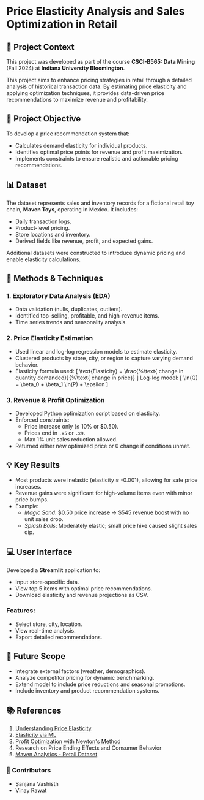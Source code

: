 # Price Elasticity Analysis and Sales Optimization in Retail

## 📘 Project Context

This project was developed as part of the course **CSCI-B565: Data Mining** (Fall 2024) at **Indiana University Bloomington**.

This project aims to enhance pricing strategies in retail through a detailed analysis of historical transaction data. By estimating price elasticity and applying optimization techniques, it provides data-driven price recommendations to maximize revenue and profitability.

## 🧠 Project Objective

To develop a price recommendation system that:
- Calculates demand elasticity for individual products.
- Identifies optimal price points for revenue and profit maximization.
- Implements constraints to ensure realistic and actionable pricing recommendations.

## 📊 Dataset

The dataset represents sales and inventory records for a fictional retail toy chain, **Maven Toys**, operating in Mexico. It includes:
- Daily transaction logs.
- Product-level pricing.
- Store locations and inventory.
- Derived fields like revenue, profit, and expected gains.

Additional datasets were constructed to introduce dynamic pricing and enable elasticity calculations.

## 🧪 Methods & Techniques

### 1. **Exploratory Data Analysis (EDA)**
- Data validation (nulls, duplicates, outliers).
- Identified top-selling, profitable, and high-revenue items.
- Time series trends and seasonality analysis.

### 2. **Price Elasticity Estimation**
- Used linear and log-log regression models to estimate elasticity.
- Clustered products by store, city, or region to capture varying demand behavior.
- Elasticity formula used:
  \[
  \text{Elasticity} = \frac{\%\text{ change in quantity demanded}}{\%\text{ change in price}}
  \]
  Log-log model:
  \[
  \ln(Q) = \beta_0 + \beta_1 \ln(P) + \epsilon
  \]

### 3. **Revenue & Profit Optimization**
- Developed Python optimization script based on elasticity.
- Enforced constraints:
  - Price increase only (≤ 10% or $0.50).
  - Prices end in `.x5` or `.x9`.
  - Max 1% unit sales reduction allowed.
- Returned either new optimized price or 0 change if conditions unmet.

## 💡 Key Results

- Most products were inelastic (elasticity ≈ -0.001), allowing for safe price increases.
- Revenue gains were significant for high-volume items even with minor price bumps.
- Example:
  - *Magic Sand*: $0.50 price increase → $545 revenue boost with no unit sales drop.
  - *Splash Balls*: Moderately elastic; small price hike caused slight sales dip.

## 💻 User Interface

Developed a **Streamlit** application to:
- Input store-specific data.
- View top 5 items with optimal price recommendations.
- Download elasticity and revenue projections as CSV.

### Features:
- Select store, city, location.
- View real-time analysis.
- Export detailed recommendations.

## 🔭 Future Scope

- Integrate external factors (weather, demographics).
- Analyze competitor pricing for dynamic benchmarking.
- Extend model to include price reductions and seasonal promotions.
- Include inventory and product recommendation systems.

## 📚 References

1. [Understanding Price Elasticity](https://conjointly.com/guides/understanding-price-elasticity-of-demand/)
2. [Elasticity via ML](https://thedatageneralist.com/using-machine-learning-to-estimate-price-elasticity/)
3. [Profit Optimization with Newton's Method](https://towardsdatascience.com/optimization-newtons-method-profit-maximization-part-3-applied-profit-maximization-23a8c16167cd)
4. Research on Price Ending Effects and Consumer Behavior
5. [Maven Analytics - Retail Dataset](https://mavenanalytics.io/data-playground)

### 👥 Contributors
- Sanjana Vashisth
- Vinay Rawat
